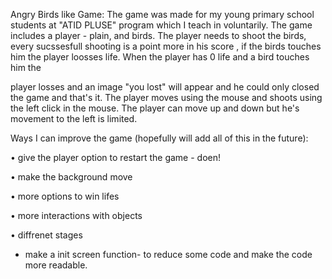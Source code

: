Angry Birds like Game:
The game was made for my young primary school students at "ATID PLUSE" program which I teach in voluntarily. The game includes a player - plain, and birds. The player needs to shoot the birds, every sucssesfull shooting is a point more in his score , if the birds touches him the player loosses life. When the player has 0 life and a bird touches him the 

player losses and an image "you lost" will appear and he could only closed the game and that's it.
The player moves using the mouse and shoots using the left click in the mouse. The player can move up and down but he's movement to the left is limited.

Ways I can improve the game (hopefully will add all of this in the future):

•	give the player option to restart the game - doen!

•	make the background move

•	more options to win lifes

•	more interactions with objects

•	diffrenet stages

* make a init screen function- to reduce some code and make the code more readable.

